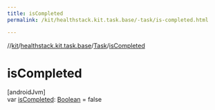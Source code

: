 ```yaml
---
title: isCompleted
permalink: /kit/healthstack.kit.task.base/-task/is-completed.html

---
```

//[kit](/kit.html)/[healthstack.kit.task.base](../index.html)/[Task](index.html)/[isCompleted](is-completed.html)



# isCompleted



[androidJvm]\
var [isCompleted](is-completed.html): [Boolean](https://kotlinlang.org/api/latest/jvm/stdlib/kotlin/-boolean/index.html) = false




